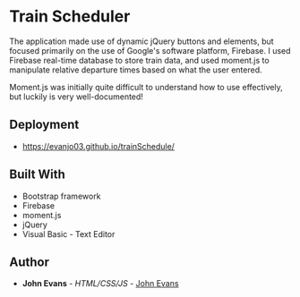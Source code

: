 # Train Scheduler

 
The application made use of dynamic jQuery buttons and elements, but focused primarily on the use of Google's software platform, Firebase.  I used Firebase real-time database to store train data, and used moment.js to manipulate relative departure times based on what the user entered.

Moment.js was initially quite difficult to understand how to use effectively, but luckily is very well-documented!
 
## Deployment
* https://evanjo03.github.io/trainSchedule/

## Built With
* Bootstrap framework
* Firebase
* moment.js
* jQuery
* Visual Basic - Text Editor
 
## Author
* **John Evans** - *HTML/CSS/JS* - [John Evans](https://github.com/evanjo03)

